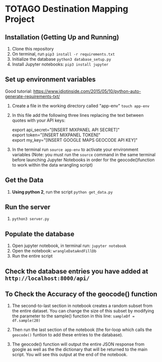 # TOTAGO Destination Mapping Project

## Installation (Getting Up and Running)
1. Clone this repository
2. On terminal, run `pip3 install -r requirements.txt`
3. Initialize the database `python3 database_setup.py`
3. Install Jupyter notebooks: `pip3 install jupyter`

## Set up environment variables
Good tutorial: https://www.idiotinside.com/2015/05/10/python-auto-generate-requirements-txt/

1. Create a file in the working directory called "app-env" `touch app-env`
2. In this file add the following three lines replacing the text between quotes with your API keys:

    export api_secret="[INSERT MIXPANEL API SECRET]"  
    export token="[INSERT MIXPANEL TOKEN]"  
    export my_key="[INSERT GOOGLE MAPS GEOCODE API KEY]"  

3. In the terminal run `source app-env` to activate your environment variables (Note: you must run the `source` command in the same terminal before launching Jupyter Notebooks in order for the geocode()function to work within the data wrangling script)

## Get the Data
1. <strong>Using python 2</strong>, run the script `python get_data.py`

## Run the server
1. `python3 server.py`

## Populate the database
1. Open jupyter notebook, in terminal run: `jupyter notebook`
2. Open the notebook: `wrangleDataAndFillDb`
3. Run the entire script

## Check the database entries you have added at `http://localhost:8000/api/`

## To Check the Accuracy of the geocode() function

1. The second-to-last section in notebook creates a random subset from the entire dataset. You can change the size of this subset by modifying the parameter to the sample() function in this line: `sampleDf = df.sample(20)`

2. Then run the last section of the notebook (the for-loop which calls the `geocode()` funtion to add these entries to the database).

3. The geocode() function will output the entire JSON response from google as well as the the dictionary that will be returned to the main script. You will see this output at the end of the notebook.